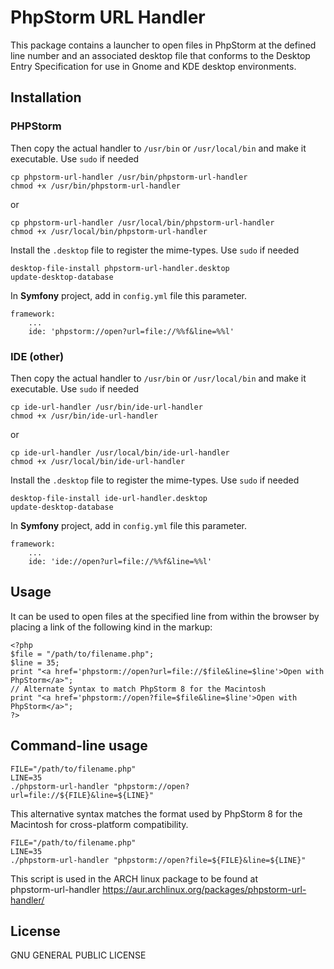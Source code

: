 # PhpStorm URL Handler

This package contains a launcher to open files in PhpStorm at the defined line
number and an associated desktop file that conforms to the Desktop Entry
Specification for use in Gnome and KDE desktop environments.

## Installation

### PHPStorm

Then copy the actual handler to `/usr/bin` or `/usr/local/bin` and make it executable.
Use `sudo` if needed
```
cp phpstorm-url-handler /usr/bin/phpstorm-url-handler
chmod +x /usr/bin/phpstorm-url-handler
```
or
```
cp phpstorm-url-handler /usr/local/bin/phpstorm-url-handler
chmod +x /usr/local/bin/phpstorm-url-handler
```
Install the `.desktop` file to register the mime-types.
Use `sudo` if needed
```
desktop-file-install phpstorm-url-handler.desktop
update-desktop-database
```
In **Symfony** project, add in `config.yml` file this parameter.
```
framework:
    ...
    ide: 'phpstorm://open?url=file://%%f&line=%%l'
```
### IDE (other)

Then copy the actual handler to `/usr/bin` or `/usr/local/bin` and make it executable.
Use `sudo` if needed

    cp ide-url-handler /usr/bin/ide-url-handler
    chmod +x /usr/bin/ide-url-handler

or

    cp ide-url-handler /usr/local/bin/ide-url-handler
    chmod +x /usr/local/bin/ide-url-handler

Install the `.desktop` file to register the mime-types.
Use `sudo` if needed

    desktop-file-install ide-url-handler.desktop
    update-desktop-database

In **Symfony** project, add in `config.yml` file this parameter.
```
framework:
    ...
    ide: 'ide://open?url=file://%%f&line=%%l'
```

## Usage

It can be used to open files at the specified line from within the browser by 
placing a link of the following kind in the markup:

    <?php
    $file = "/path/to/filename.php";
    $line = 35;
    print "<a href='phpstorm://open?url=file://$file&line=$line'>Open with PhpStorm</a>";
    // Alternate Syntax to match PhpStorm 8 for the Macintosh
    print "<a href='phpstorm://open?file=$file&line=$line'>Open with PhpStorm</a>";
    ?>

## Command-line usage

    FILE="/path/to/filename.php"
    LINE=35
    ./phpstorm-url-handler "phpstorm://open?url=file://${FILE}&line=${LINE}"


This alternative syntax matches the format used by
PhpStorm 8 for the Macintosh for cross-platform compatibility.

    FILE="/path/to/filename.php"
    LINE=35
    ./phpstorm-url-handler "phpstorm://open?file=${FILE}&line=${LINE}"

This script is used in the ARCH linux package to be found at  
phpstorm-url-handler https://aur.archlinux.org/packages/phpstorm-url-handler/

## License

GNU GENERAL PUBLIC LICENSE
